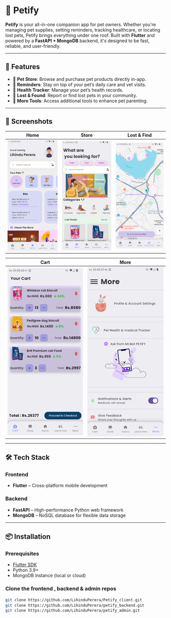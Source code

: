 # 🐾 Petify

**Petify** is your all-in-one companion app for pet owners. Whether you're managing pet supplies, setting reminders, tracking healthcare, or locating lost pets, Petify brings everything under one roof. Built with **Flutter** and powered by a **FastAPI + MongoDB** backend, it's designed to be fast, reliable, and user-friendly.

---

## 🚀 Features

- 🛒 **Pet Store**: Browse and purchase pet products directly in-app.
- 📅 **Reminders**: Stay on top of your pet’s daily care and vet visits.
- 🏥 **Health Tracker**: Manage your pet’s health records.
- 🧭 **Lost & Found**: Report or find lost pets in your community.
- 🧰 **More Tools**: Access additional tools to enhance pet parenting.

---

## 📱 Screenshots

| Home | Store | Lost & Find |
|------|-------|-------------|
| ![Home](screenshots/Screenshot_home.png) | ![Store](screenshots/Screenshot_store.png) | ![Lost & Find](screenshots/Screenshot_lostAndFind.png) |

| Cart | More |
|------|------|
| ![Cart](screenshots/Screenshot_cart.png) | ![More](screenshots/Screenshot_more.png) |

---

## 🛠️ Tech Stack

### Frontend
- **Flutter** – Cross-platform mobile development

### Backend
- **FastAPI** – High-performance Python web framework
- **MongoDB** – NoSQL database for flexible data storage

---

## 📦 Installation

### Prerequisites
- [Flutter SDK](https://flutter.dev/docs/get-started/install)
- Python 3.9+
- MongoDB instance (local or cloud)

### Clone the frontend , backend & admin repos
```bash
git clone https://github.com/LihinduPerera/Petify_client.git
git clone https://github.com/LihinduPerera/petify_backend.git
git clone https://github.com/LihinduPerera/petify_admin.git

